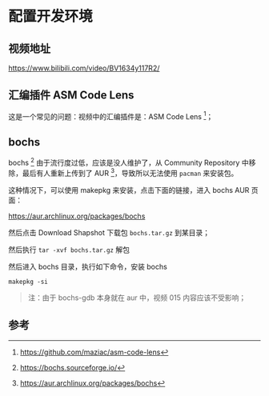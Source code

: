 # 配置开发环境

## 视频地址

<https://www.bilibili.com/video/BV1634y117R2/>

## 汇编插件 ASM Code Lens

这是一个常见的问题：视频中的汇编插件是：ASM Code Lens [^asm]；

## bochs

bochs [^bochs] 由于流行度过低，应该是没人维护了，从 Community Repository 中移除，最后有人重新上传到了 AUR [^aur]，导致所以无法使用 `pacman` 来安装包。

这种情况下，可以使用 makepkg 来安装，点击下面的链接，进入 bochs AUR 页面：

<https://aur.archlinux.org/packages/bochs>

然后点击 Download Shapshot 下载包 `bochs.tar.gz` 到某目录；

然后执行 `tar -xvf bochs.tar.gz` 解包

然后进入 bochs 目录，执行如下命令，安装 bochs

    makepkg -si

> 注：由于 bochs-gdb 本身就在 aur 中，视频 015 内容应该不受影响；


## 参考

[^bochs]: <https://bochs.sourceforge.io/>
[^aur]: <https://aur.archlinux.org/packages/bochs>
[^asm]: <https://github.com/maziac/asm-code-lens>
